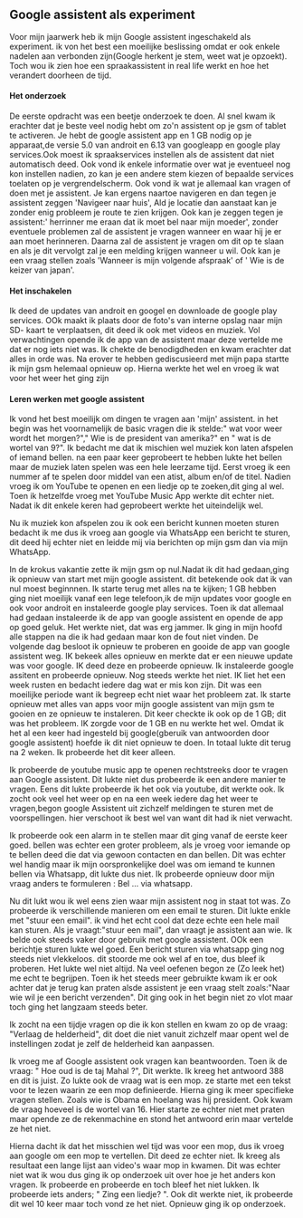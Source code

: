 ## Google assistent als experiment

Voor mijn jaarwerk heb ik mijn Google assistent ingeschakeld als experiment. ik von het best een moeilijke beslissing omdat er ook enkele nadelen aan verbonden zijn(Google herkent je stem, weet wat je opzoekt). Toch wou ik zien hoe een spraakassistent in real life werkt en hoe het verandert doorheen de tijd.

#### Het onderzoek

De eerste opdracht was een beetje onderzoek te doen. Al snel kwam ik erachter dat je beste veel nodig hebt om zo'n assistent op je gsm of tablet te activeren.
Je hebt de google assistent app en 1 GB nodig op je apparaat,de versie 5.0 van androit en 6.13 van googleapp en google play services.Ook moest ik spraakservices instellen als de assistent dat niet automatisch deed.
Ook vond ik enkele informatie over wat je eventueel nog kon instellen nadien, zo kan je een andere stem kiezen of bepaalde services toelaten op je vergrendelscherm.
Ook vond ik wat je allemaal kan vragen of doen met je assistent. Je kan ergens naartoe navigeren en dan 
tegen je assistent zeggen 'Navigeer naar huis', Ald je locatie dan aanstaat kan je zonder enig probleem je route te zien krijgen. Ook kan je zeggen tegen je assistent:' herrinner me eraan dat ik moet bel naar mijn moeder', zonder eventuele problemen zal de assistent je vragen wanneer en waar hij je er aan moet herinneren. Daarna zal de assistent je vragen om dit op te slaan en als je dit vervolgt zal je een melding krijgen wanneer u wil.
Ook kan je een vraag stellen zoals 'Wanneer is mijn volgende afspraak' of ' Wie is de keizer van japan'.


#### Het inschakelen

Ik deed de updates van androit en googel en downloade de google play services. OOk maakt ik plaats door de foto's van interne opslag naar mijn SD- kaart te verplaatsen, dit deed ik ook met videos en muziek. Vol verwachtingen opende ik de app van de assistent maar deze vertelde me dat er nog iets niet was. Ik chekte  de benodigdheden en kwam erachter dat alles in orde was. Na erover te hebben gediscusieerd met mijn papa startte ik mijn gsm helemaal opnieuw op. Hierna werkte het wel en vroeg ik wat voor het weer het ging zijn

#### Leren werken met google assistent

Ik vond het best moeilijk om dingen te vragen aan 'mijn' assistent. in het begin was het voornamelijk de basic vragen die ik stelde:" wat voor weer wordt het morgen?"," Wie is de  president van amerika?" en " wat is de wortel van 9?". Ik bedacht me dat ik mischien wel muziek kon laten afspelen of iemand bellen. na  een paar keer geprobeert te hebben lukte het bellen maar de muziek laten spelen was een hele leerzame tijd. Eerst vroeg ik een nummer af te spelen door middel van een atist, album en/of de titel. Nadien vroeg ik om YouTube te openen en een liedje op te zoeken,dit ging al wel. Toen ik hetzelfde vroeg met YouTube Music App werkte dit echter niet. Nadat ik dit enkele keren had geprobeert werkte het uiteindelijk wel.

Nu ik muziek kon afspelen zou ik ook een bericht kunnen moeten sturen bedacht ik me dus ik vroeg aan google via WhatsApp een bericht te sturen, dit deed hij echter niet en leidde mij via berichten op mijn gsm dan via mijn WhatsApp.

 In de krokus vakantie zette ik mijn gsm op nul.Nadat ik dit had gedaan,ging ik opnieuw van start met mijn google assistent. dit betekende ook dat ik van nul moest beginnnen. Ik starte terug met alles na te kijken; 1 GB hebben ging niet moeilijk vanaf een lege telefoon,ik de mijn updates voor google en ook voor androit en instaleerde google play services. Toen ik dat allemaal had gedaan instaleerde ik de app van google assistent en opende de app op goed geluk. Het werkte niet, dat was erg jammer. Ik ging in mijn hoofd alle stappen na die ik  had gedaan maar kon de fout niet vinden. 
De volgende dag besloot ik opnieuw te proberen en gooide de app van google assistent weg. IK bekeek alles opnieuw en merkte dat er een nieuwe update was voor google.  IK deed deze en probeerde opnieuw. Ik instaleerde google assitent en probeerde opnieuw. Nog steeds werkte het niet.
IK liet het een week rusten en bedacht iedere dag wat er mis kon zijn. Dit was een moeilijke periode want ik begreep echt niet waar het probleem zat. 
Ik starte opnieuw met alles van apps voor mijn google assistent van mijn gsm te gooien en ze opnieuw te instaleren. Dit keer checkte ik ook op de 1 GB; dit was het probleem. IK zorgde voor de 1 GB en nu werkte het wel. Omdat ik het al een keer had ingesteld bij google(gberuik van antwoorden door google assistent) hoefde ik dit niet opnieuw te doen. In totaal lukte dit terug na 2 weken. Ik probeerde het dit keer alleen.

Ik probeerde de youtube music app te openen rechtstreeks  door te vragen aan Google assistent. Dit lukte niet dus probeerde ik een andere manier te vragen. Eens dit lukte probeerde ik het ook via youtube, dit werkte ook.
Ik zocht ook veel het weer op en na een week iedere dag het weer te vragen,begon google Assistent uit zichzelf meldingen te sturen met de voorspellingen. hier verschoot ik best wel van want dit had ik niet verwacht.

Ik probeerde ook een alarm in te stellen maar dit ging vanaf de eerste keer goed. bellen was echter een groter probleem, als je vroeg voor iemande op te bellen deed die dat via  gewoon contacten en dan bellen. Dit was echter wel handig maar ik mijn oorspronkelijke doel was om iemand te kunnen bellen via Whatsapp, dit lukte dus niet. Ik probeerde opnieuw door mijn vraag anders te formuleren : Bel ... via whatsapp.

Nu dit lukt wou ik wel eens zien waar mijn assistent nog in staat tot was. Zo probeerde ik verschillende manieren om een email te sturen. Dit lukte enkle met "stuur een email". ik vind het echt cool dat deze echte een hele mail kan sturen. Als je vraagt:"stuur een mail", dan vraagt je assistent aan wie.
Ik belde ook steeds vaker door gebruik met google assistent. OOk een berichtje sturen lukte wel goed. Een bericht sturen via whatsapp ging nog steeds niet vlekkeloos. dit stoorde me ook wel af en toe, dus bleef ik proberen. Het lukte wel niet altijd.
Na veel oefenen begon ze (Zo leek het) me echt te begrijpen.
Toen ik het steeds meer gebruikte kwam ik er ook achter dat je terug kan praten alsde assistent je een vraag stelt zoals:"Naar wie wil je een bericht verzenden". Dit ging ook in het begin niet zo vlot maar toch ging het langzaam steeds beter.

Ik zocht na een tijdje vragen op die ik kon stellen en kwam zo op de vraag: "Verlaag de helderheid", dit doet die niet vanuit zichzelf maar opent wel de instellingen zodat je zelf de helderheid kan aanpassen.

Ik vroeg me af Google assistent ook vragen kan beantwoorden. Toen ik de vraag: " Hoe oud is de taj Mahal ?", Dit werkte. Ik kreeg het antwoord 388 en dit is juist.
Zo lukte ook de vraag wat is een mop. ze starte met een tekst voor te lezen waarin ze een mop definieerde. Hierna ging ik meer specifieke vragen stellen. Zoals wie is Obama en hoelang was hij president. Ook kwam de vraag hoeveel is de wortel van 16. Hier starte ze echter niet met praten maar opende ze de rekenmachine en stond het antwoord erin maar vertelde ze het niet.

Hierna dacht ik dat het misschien wel tijd was voor een mop, dus ik vroeg aan google om een mop te vertellen. Dit deed ze echter niet. Ik kreeg als resultaat een lange lijst aan video's waar mop in kwamen. Dit was echter niet wat ik wou dus ging ik op onderzoek uit over hoe je het anders kon vragen. Ik probeerde en probeerde en toch bleef het niet lukken. Ik probeerde iets anders; " Zing een liedje? ". Ook dit werkte  niet, ik probeerde dit wel 10 keer maar toch vond ze het niet. Opnieuw ging ik op onderzoek.



